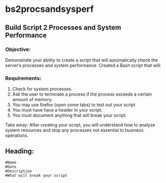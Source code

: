 # bs2procsandsysperf

## Build Script 2 Processes and System Performance

### Objective:

Demonstrate your ability to create a script that will automatically check the server’s processes and system performance. Created a Bash script that will: 

### Requirements:

1. Check for system processes. 
2. Ask the user to terminate a process if the process exceeds a certain amount of memory.
3. You may use firefox (open some tabs) to test out your script
4. You must have have a header in your script.
5. You must document anything that will break your script.

Take away: After creating your script, you will understand how to analyze system resources and stop any processes not essential to business operations.

## Heading:

```
#Name
#Date
#Description
#What will break your script
```